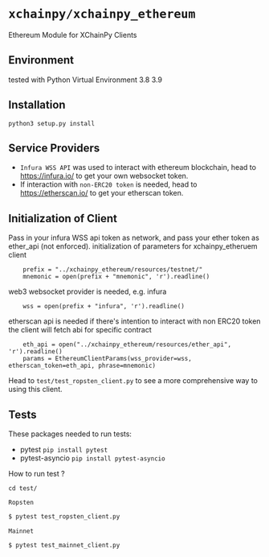 # `xchainpy/xchainpy_ethereum`

Ethereum Module for XChainPy Clients

## Environment
tested with Python Virtual Environment 3.8 3.9

## Installation
```angular2html
python3 setup.py install
```

## Service Providers
- ``Infura WSS API`` was used to interact with ethereum blockchain, head to https://infura.io/ to get your own websocket token.
- If interaction with ``non-ERC20 token`` is needed, head to https://etherscan.io/ to get your etherscan token.

## Initialization of Client
Pass in your infura WSS api token as network, and pass your ether token as ether_api (not enforced).
initialization of parameters for xchainpy_etheruem client
```
    prefix = "../xchainpy_ethereum/resources/testnet/"
    mnemonic = open(prefix + "mnemonic", 'r').readline()
``` 
web3 websocket provider is needed, e.g. infura
```
    wss = open(prefix + "infura", 'r').readline()
```
etherscan api is needed if there's intention to interact with non ERC20 token
the client will fetch abi for specific contract
```
    eth_api = open("../xchainpy_ethereum/resources/ether_api", 'r').readline()
    params = EthereumClientParams(wss_provider=wss, etherscan_token=eth_api, phrase=mnemonic)
```

Head to ``test/test_ropsten_client.py`` to see a
more comprehensive way to using this client.
## Tests

These packages needed to run tests:

- pytest `pip install pytest`
- pytest-asyncio `pip install pytest-asyncio`

How to run test ?

```angular2html
cd test/
```
``Ropsten``
```bash
$ pytest test_ropsten_client.py
```
``Mainnet``
```bash
$ pytest test_mainnet_client.py
```


